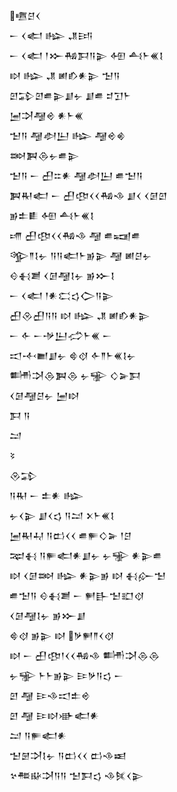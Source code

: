 <div class='block'>
<div class='line'>𒍠𒆪𒌋</div>
<div class='line'>𒀸 𒌋𒅗 𒈗 𒂗𒅀</div>
<div class='line'>𒀸 𒌋𒅗 𒁹𒁍𒄀𒁕𒀀𒉌 𒅇 𒋀𒈨𒌍𒋙</div>
<div class='line'>𒊭 𒈗 𒂗 𒅖𒁓𒀭𒉌 𒈠𒀀</div>
<div class='line'>𒇻𒁉𒇻𒌑𒉌𒋗𒉡 𒋗𒌑 𒄑𒋛𒈨</div>
<div class='line'>𒅁𒋫𒆷𒄴 𒀭𒈨𒌍</div>
<div class='line'>𒈠𒀀 𒆷𒀠𒌨 𒈗 𒆷𒄴𒄯</div>
<div class='line'>𒇷𒀉𒁲𒉡𒌑𒉌</div>
<div class='line'>𒈠𒀀 𒀸 𒌷𒇹𒀭 𒆷𒀠𒌨 𒌑𒈠𒀀</div>
<div class='line'>𒀉𒊑𒅗 𒀸 𒌷𒂦𒌋𒌋𒄀𒈾 𒋗𒌋 𒌋𒌆𒇻</div>
<div class='line'>𒂊𒉺𒀾 𒅇 𒋀𒈨𒌍𒋙</div>
<div class='line'>𒋬 𒌷𒂦𒌋𒌋𒄀𒈾 𒆷 𒌑𒍢𒌑</div>
<div class='line'>𒄊𒈫𒋙𒉡 𒀀𒀀𒅗𒈨𒂊𒉌 𒆷 𒅖𒆪𒉡</div>
<div class='line'>𒄰𒈬𒋢 𒌋𒌆𒆷𒋙𒉡 𒂊𒁍𒋙</div>
<div class='line'>𒀸 𒌋𒅗 𒁹𒀭𒀫𒌓𒀖𒀀𒉌</div>
<div class='line'>𒌷𒊮𒌷𒀀𒀀 𒊭 𒈗 𒂗 𒅖𒁓𒀭𒉌</div>
<div class='line'>𒀸 𒅆 𒀸𒋩𒌨𒈤𒈨𒌍 𒀸</div>
<div class='line'>𒀊𒋾𒆤𒋗𒉡 𒄵𒋼 𒅆𒈫𒈨𒌍𒋙𒉡</div>
<div class='line'>𒌦𒋫𒁲𒀉𒁲 𒉡𒊌 𒄭𒅕𒁕</div>
<div class='line'>𒌋𒌆𒆷𒆪𒉡 𒅁𒊭</div>
<div class='line'>𒁕 𒀀</div>
<div class='line'>𒁺</div>
<div class='line'>𒂟</div>
<div class='line'>𒊮𒁉</div>
<div class='line'>𒀀𒊑 𒀸 𒉺𒀭 𒈗</div>
<div class='line'>𒉡𒌋𒉌 𒋗𒌋𒌓 𒀀𒁺 𒉽𒈨𒌍𒋙</div>
<div class='line'>𒅁𒊑𒄷 𒀀𒆗𒌋𒌋 𒌑𒊓𒄭𒅕 𒁹𒆪</div>
<div class='line'>𒉈𒈬 𒀀𒊓𒅗𒀭𒋗𒉡 𒉡𒊌 𒀭𒉌𒌑</div>
<div class='line'>𒊭 𒌋𒌆𒇷 𒈗 𒀭𒉌𒂊 𒊭 𒈬𒅎𒈠</div>
<div class='line'>𒌑𒈠𒀀 𒄰𒈬𒋢 𒀸 𒂍𒃲𒈠𒊬𒋼</div>
<div class='line'>𒌋𒌆𒆷𒋙𒉡 𒂊𒁍𒋗</div>
<div class='line'>𒄵𒋼 𒂊𒉌 𒊭 𒃻𒂍𒈫𒌋𒋼</div>
<div class='line'>𒊭 𒀸 𒌷𒂦𒁹𒌋𒌋𒄀𒈾 𒌦𒋫𒁲𒁲</div>
<div class='line'>𒉡𒊌 𒈨𒈨𒂊𒉌 𒄿𒃻𒀀𒌓 𒀸</div>
<div class='line'>𒇻 𒆷 𒄿𒈾𒀊𒉺𒄴</div>
<div class='line'>𒇻 𒆷 𒄿𒊭𒀝𒅗𒀭</div>
<div class='line'>𒁺 𒀀𒊓𒅗𒀭</div>
<div class='line'>𒈠𒇡𒋫𒋙𒉡 𒀀𒆗𒌋𒌋 𒆗𒈾𒀜</div>
<div class='line'>𒆳𒍣𒄫𒋫𒀀𒀀 𒈠𒁕𒌓 𒈾𒍮𒌋𒉌</div>
</div>